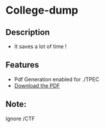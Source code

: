 # College-dump

## Description
- It saves a lot of time !
## Features

- Pdf Generation enabled for ./TPEC
- [Download the PDF](https://raw.githubusercontent.com/Anorak001/Dump/main/programs.pdf)


## Note:
Ignore /CTF
